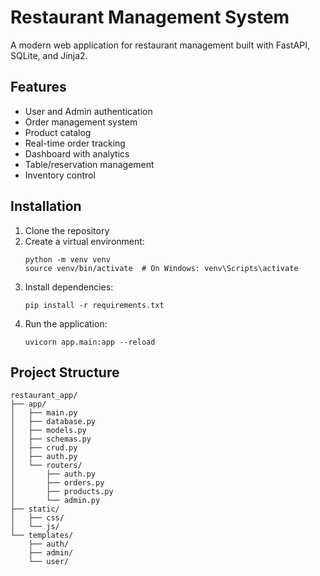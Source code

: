 # Restaurant Management System

A modern web application for restaurant management built with FastAPI, SQLite, and Jinja2.

## Features

- User and Admin authentication
- Order management system
- Product catalog
- Real-time order tracking
- Dashboard with analytics
- Table/reservation management
- Inventory control

## Installation

1. Clone the repository
2. Create a virtual environment:
   ```
   python -m venv venv
   source venv/bin/activate  # On Windows: venv\Scripts\activate
   ```
3. Install dependencies:
   ```
   pip install -r requirements.txt
   ```
4. Run the application:
   ```
   uvicorn app.main:app --reload
   ```

## Project Structure

```
restaurant_app/
├── app/
│   ├── main.py
│   ├── database.py
│   ├── models.py
│   ├── schemas.py
│   ├── crud.py
│   ├── auth.py
│   └── routers/
│       ├── auth.py
│       ├── orders.py
│       ├── products.py
│       └── admin.py
├── static/
│   ├── css/
│   └── js/
└── templates/
    ├── auth/
    ├── admin/
    └── user/
```
